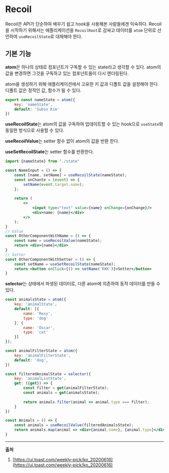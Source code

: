 # Recoil

Recoil은 API가 단순하여 배우기 쉽고 hook을 사용해본 사람들에겐 익숙하다. Recoil을 시작하기 위해서는 애플리케이션을 `RecoilRoot`로 감싸고 데이터를 `atom` 단위로 선언하여 `useRecoilState`로 대체해야 한다.



## 기본 기능

**atom**은 하나의 상태로 컴포넌트가 구독할 수 있는 state라고 생각할 수 있다. atom의 값을 변경하면 그것을 구독하고 있는 컴포넌트들이 다시 렌더링된다. 

atom을 생성하기 위해 애플리케이션에서 고유한 키 값과 디폴트 값을 설정해야 한다. 디폴트 값은 정적인 값, 함수가 될 수 있다.

```jsx
export const nameState = atom({
    key: 'nameState',
    default: 'Subin Kim'
})
```



**useRecoilState**는 atom의 값을 구독하여 업데이트할 수 있는 hook으로 `useState`와 동일한 방식으로 사용할 수 있다.

**useRecoilValue**는 setter 함수 없이 atom의 값을 반환 한다.

**useSetRecoilState**는 setter 함수를 반환한다.

```jsx
import {nameState} from "./state"

const NameInput = () => {
    const [name, setName] = useRecoilState(nameState);
    const onChante = (event) => {
        setName(event.target.name);
    };
    
    return (
    	<>
        	<input type="text" value={name} onChange={onChange}/>
        	<div>name: {name}</div>
        </>
    );
}
// Value
const OtherComponentWithName = () => {
    const name = useRecoilValue(nameState);
    return <div>{name}</div>
}
// Setter
const OtherComponentWithSetter = () => {
    const setName = useSetRecoilState(nameState);
    return <button onClick={() => setName('KKK')}>Setter</button>
}
```



**selector**는 상태에서 파생된 데이터로, 다른 atom에 의존하여 동적 데이터를 만들 수 있다.

```jsx
const animalsState = atom({
    key: 'animalState',
    default: [{
        name: 'Rexy',
        type: 'dog'
    }, {
        name: 'Oscar',
        type: 'cat'
    }]
});

const animalFilterState = atom({
    key: 'animalFilterState',
    default: 'dog',
})

const filteredAnimalState = selector({
    key: 'animalListState',
    get: ({get}) => {
        const filter = get(animalFilterState);
        const animals = get(animalsState);
        
        return animals.filter(animal => animal.type === filter);
    }
})

const Animals = () => {
    const animals = useRecoilValue(filteredAnimalsState);
    return animals.map(animal => <div>{animal.name}, {animal.type}</div>)
}
```





---

**출처**

1. [https://ui.toast.com/weekly-pick/ko_20200616](https://ui.toast.com/weekly-pick/ko_20200616)


